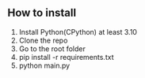 ## How to install
1. Install Python(CPython) at least 3.10
2. Clone the repo
3. Go to the root folder
4. pip install -r requirements.txt
5. python main.py
